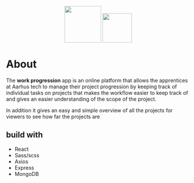 <div align="center"> 
  <img src="https://www.aarhustech.dk/media/adobbtpk/udklip.png" height="100px"/>
  <img src="https://upload.wikimedia.org/wikipedia/commons/thumb/1/14/AARHUS_TECH_logo.svg/740px-AARHUS_TECH_logo.svg.png" height="80px"/>
</div>

# About

The **work progression** app is an online platform that allows the apprentices at Aarhus tech to manage their project progression by keeping track of individual tasks on projects that makes the workflow easier to keep track of and gives an easier understanding of the scope of the project.

In addition it gives an easy and simple overview of all the projects for viewers to see how far the projects are 

## build with

* React
* Sass/scss
* Axios
* Express
* MongoDB
